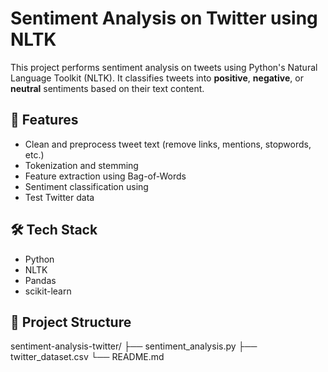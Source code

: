 # Sentiment Analysis on Twitter using NLTK

This project performs sentiment analysis on tweets using Python's Natural Language Toolkit (NLTK). It classifies tweets into **positive**, **negative**, or **neutral** sentiments based on their text content.

## 🚀 Features

- Clean and preprocess tweet text (remove links, mentions, stopwords, etc.)
- Tokenization and stemming
- Feature extraction using Bag-of-Words
- Sentiment classification using 
- Test Twitter data

## 🛠️ Tech Stack

- Python
- NLTK
- Pandas
- scikit-learn 

## 📂 Project Structure
sentiment-analysis-twitter/
├── sentiment_analysis.py
├── twitter_dataset.csv
└── README.md

